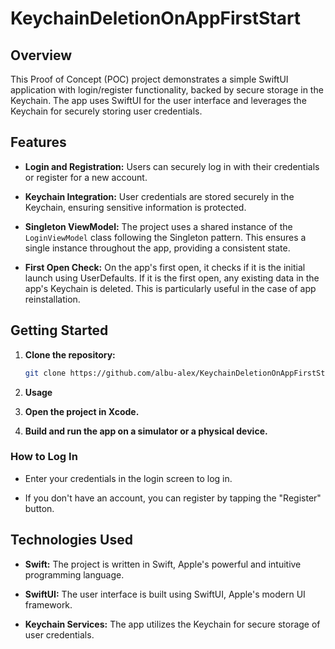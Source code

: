 #  KeychainDeletionOnAppFirstStart

## Overview

This Proof of Concept (POC) project demonstrates a simple SwiftUI application with login/register functionality, backed by secure storage in the Keychain. The app uses SwiftUI for the user interface and leverages the Keychain for securely storing user credentials.

## Features

- **Login and Registration:** Users can securely log in with their credentials or register for a new account.
  
- **Keychain Integration:** User credentials are stored securely in the Keychain, ensuring sensitive information is protected.

- **Singleton ViewModel:** The project uses a shared instance of the `LoginViewModel` class following the Singleton pattern. This ensures a single instance throughout the app, providing a consistent state.

- **First Open Check:** On the app's first open, it checks if it is the initial launch using UserDefaults. If it is the first open, any existing data in the app's Keychain is deleted. This is particularly useful in the case of app reinstallation.

## Getting Started

1. **Clone the repository:**

   ```bash
   git clone https://github.com/albu-alex/KeychainDeletionOnAppFirstStart.git
   ```
 
2. **Usage**

1. **Open the project in Xcode.**

2. **Build and run the app on a simulator or a physical device.**

### How to Log In

- Enter your credentials in the login screen to log in.

- If you don't have an account, you can register by tapping the "Register" button.

## Technologies Used

- **Swift:** The project is written in Swift, Apple's powerful and intuitive programming language.

- **SwiftUI:** The user interface is built using SwiftUI, Apple's modern UI framework.

- **Keychain Services:** The app utilizes the Keychain for secure storage of user credentials.
